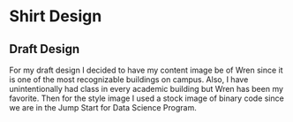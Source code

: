 # Shirt Design

## Draft Design
For my draft design I decided to have my content image be of Wren since it is one of the most recognizable buildings on campus. Also, I have unintentionally had class in every academic building but Wren has been my favorite. Then for the style image I used a stock image of binary code since we are in the Jump Start for Data Science Program.
